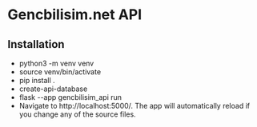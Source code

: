# Gencbilisim.net API

## Installation
- python3 -m venv venv
- source venv/bin/activate
- pip install . 
- create-api-database
- flask --app gencbilisim_api run
- Navigate to http://localhost:5000/. The app will automatically reload if you change any of the source files.
